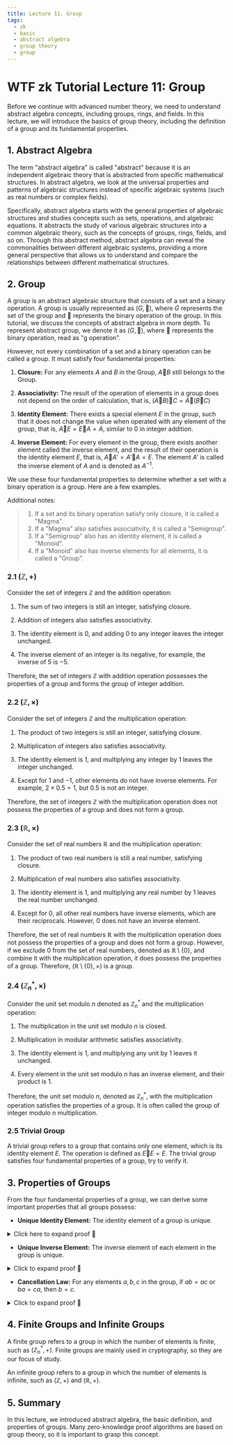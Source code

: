 ```yaml
---
title: Lecture 11. Group
tags:
  - zk
  - basic
  - abstract algebra
  - group theory
  - group
---
```


# WTF zk Tutorial Lecture 11: Group

Before we continue with advanced number theory, we need to understand abstract algebra concepts, including groups, rings, and fields. In this lecture, we will introduce the basics of group theory, including the definition of a group and its fundamental properties.

## 1. Abstract Algebra

The term "abstract algebra" is called "abstract" because it is an independent algebraic theory that is abstracted from specific mathematical structures. In abstract algebra, we look at the universal properties and patterns of algebraic structures instead of specific algebraic systems (such as real numbers or complex fields).

Specifically, abstract algebra starts with the general properties of algebraic structures and studies concepts such as sets, operations, and algebraic equations. It abstracts the study of various algebraic structures into a common algebraic theory, such as the concepts of groups, rings, fields, and so on. Through this abstract method, abstract algebra can reveal the commonalities between different algebraic systems, providing a more general perspective that allows us to understand and compare the relationships between different mathematical structures.

## 2. Group

A group is an abstract algebraic structure that consists of a set and a binary operation. A group is usually represented as $(G, 🐔)$, where $G$ represents the set of the group and $🐔$ represents the binary operation of the group. In this tutorial, we discuss the concepts of abstract algebra in more depth. To represent abstract group, we denote it as $(G, 🐔)$, where $🐔$ represents the binary operation, read as "g operation".

However, not every combination of a set and a binary operation can be called a group. It must satisfy four fundamental properties:

1. **Closure:** For any elements $A$ and $B$ in the Group, $A 🐔 B$ still belongs to the Group.

2. **Associativity:** The result of the operation of elements in a group does not depend on the order of calculation, that is, $(A 🐔 B) 🐔 C = A 🐔 (B 🐔 C)$

3. **Identity Element:** There exists a special element $E$ in the group, such that it does not change the value when operated with any element of the group, that is, $A 🐔 E=E 🐔 A=A$, similar to $0$ in integer addition.

4. **Inverse Element:** For every element in the group, there exists another element called the inverse element, and the result of their operation is the identity element $E$, that is, $A 🐔 A'=A' 🐔 A=E$. The element $A'$ is called the inverse element of $A$ and is denoted as $A^{-1}$.

We use these four fundamental properties to determine whether a set with a binary operation is a group. Here are a few examples.

Additional notes:
> 1. If a set and its binary operation satisfy only closure, it is called a "Magma".
> 2. If a "Magma" also satisfies associativity, it is called a "Semigroup".
> 3. If a "Semigroup" also has an identity element, it is called a "Monoid".
> 4. If a "Monoid" also has inverse elements for all elements, it is called a "Group".

### 2.1 $(\mathbb{Z}, +)$

Consider the set of integers $\mathbb{Z}$ and the addition operation:

1. The sum of two integers is still an integer, satisfying closure.

2. Addition of integers also satisfies associativity.

3. The identity element is $0$, and adding $0$ to any integer leaves the integer unchanged.

4. The inverse element of an integer is its negative, for example, the inverse of $5$ is $-5$.

Therefore, the set of integers $\mathbb{Z}$ with addition operation possesses the properties of a group and forms the group of integer addition.

### 2.2 $(\mathbb{Z}, \times)$

Consider the set of integers $\mathbb{Z}$ and the multiplication operation:

1. The product of two integers is still an integer, satisfying closure.

2. Multiplication of integers also satisfies associativity.

3. The identity element is $1$, and multiplying any integer by $1$ leaves the integer unchanged.

4. Except for $1$ and $-1$, other elements do not have inverse elements. For example, $2 \times 0.5 = 1$, but $0.5$ is not an integer.

Therefore, the set of integers $\mathbb{Z}$ with the multiplication operation does not possess the properties of a group and does not form a group.

### 2.3 $(\mathbb{R}, \times)$

Consider the set of real numbers $\mathbb{R}$ and the multiplication operation:

1. The product of two real numbers is still a real number, satisfying closure.

2. Multiplication of real numbers also satisfies associativity.

3. The identity element is $1$, and multiplying any real number by $1$ leaves the real number unchanged.

4. Except for $0$, all other real numbers have inverse elements, which are their reciprocals. However, $0$ does not have an inverse element.

Therefore, the set of real numbers $\mathbb{R}$ with the multiplication operation does not possess the properties of a group and does not form a group. However, if we exclude $0$ from the set of real numbers, denoted as $\mathbb{R} \setminus \{0\}$, and combine it with the multiplication operation, it does possess the properties of a group. Therefore, $(\mathbb{R}\setminus \{0\}, \times)$ is a group.

### 2.4 $(\mathbb{Z}_n^*, \times)$

Consider the unit set modulo $n$ denoted as $\mathbb{Z}_n^*$ and the multiplication operation:

1. The multiplication in the unit set modulo $n$ is closed.

2. Multiplication in modular arithmetic satisfies associativity.

3. The identity element is $1$, and multiplying any unit by $1$ leaves it unchanged.

4. Every element in the unit set modulo $n$ has an inverse element, and their product is $1$.

Therefore, the unit set modulo $n$, denoted as $\mathbb{Z}_n^*$, with the multiplication operation satisfies the properties of a group. It is often called the group of integer modulo $n$ multiplication.

### 2.5 Trivial Group

A trivial group refers to a group that contains only one element, which is its identity element $E$. The operation is defined as $E 🐔 E=E$. The trivial group satisfies four fundamental properties of a group, try to verify it.

## 3. Properties of Groups

From the four fundamental properties of a group, we can derive some important properties that all groups possess:

- **Unique Identity Element:** The identity element of a group is unique.

<details><summary>Click here to expand proof 👀</summary>

We proof by contradiction. First, assume that the group $(G, 🐔)$ has two identity elements $E$ and $E'$. According to the definition of the identity element, the product of the identity element with any element is equal to itself, that is, $E 🐔 E'=E=E'$ (which can be understood as $E$ $🐔$ identity element $E'$ equals $E$, or $E'$ $🐔$ identity element $E$ equals $E'$), which means $E=E'$. This leads to a contradiction. Therefore, the identity element in a group is unique.

</details>

- **Unique Inverse Element:** The inverse element of each element in the group is unique.

<details><summary>Click to expand proof 👀</summary>

We proof by contradiction. Suppose the group $(G, 🐔)$ has an element $A$ with two distinct inverse elements $B$ and $C$, namely $A 🐔 B=E$ and $A 🐔 C=E$. By multiplying both sides of $A 🐔 B=E$ by $C$, we have $C 🐔 A 🐔 B=E 🐔 C$. Since $C 🐔 A=E$, the equation can be simplified to $E 🐔 B=E 🐔 C$. According to the definition of the identity element, any element operated by the identity element is equal to itself. Therefore, we have $B=C$, which contradicts our assumption. Thus, the inverse element of each element in a group is unique.

</details>

- **Cancellation Law:** For any elements $a, b, c$ in the group, if $ab = ac$ or $ba = ca$, then $b = c$.

<details><summary>Click to expand proof 👀</summary>

We can multiply both sides of $ab = ac$ by the inverse element of $a$ on the left to obtain $b=c$.

Similarly, in the case of $ba = ca$, we can multiply both sides by the inverse element of $a$ on the right to obtain $b=c$.
 
</details>

## 4. Finite Groups and Infinite Groups

A finite group refers to a group in which the number of elements is finite, such as $(\mathbb{Z}_n^*, +)$. Finite groups are mainly used in cryptography, so they are our focus of study.

An infinite group refers to a group in which the number of elements is infinite, such as $(\mathbb{Z}, +)$ and $(\mathbb{R},+)$.

## 5. Summary

In this lecture, we introduced abstract algebra, the basic definition, and properties of groups. Many zero-knowledge proof algorithms are based on group theory, so it is important to grasp this concept.